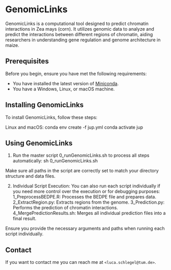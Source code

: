 # GenomicLinks

GenomicLinks is a computational tool designed to predict chromatin interactions in Zea mays (corn). 
It utilizes genomic data to analyze and predict the interactions between different regions of chromatin, aiding researchers in understanding gene regulation and genome architecture in maize.

## Prerequisites

Before you begin, ensure you have met the following requirements:
* You have installed the latest version of [Miniconda](https://docs.conda.io/en/latest/miniconda.html).
* You have a Windows, Linux, or macOS machine.

## Installing GenomicLinks

To install GenomicLinks, follow these steps:

Linux and macOS:
conda env create -f jup.yml
conda activate jup


## Using GenomicLinks

1. Run the master script 0_runGenomicLinks.sh to process all steps automatically:
sh 0_runGenomicLinks.sh

Make sure all paths in the script are correctly set to match your directory structure and data files.

2. Individual Script Execution:
You can also run each script individually if you need more control over the execution or for debugging purposes:
    1_PreprocessBEDPE.R: Processes the BEDPE file and prepares data.
    2_ExtractRegion.py: Extracts regions from the genome.
    3_Prediction.py: Performs the prediction of chromatin interactions.
    4_MergePredictionResults.sh: Merges all individual prediction files into a final result.

Ensure you provide the necessary arguments and paths when running each script individually.


## Contact

If you want to contact me you can reach me at `<luca.schlegel@tum.de>`.


